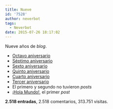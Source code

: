 ```yaml
---
title: Nueve
id: '7528'
author: neverbot
tags:
  - Neverbot
date: 2015-07-26 18:17:02
---
```


Nueve años de _blog_.

*   [Octavo aniversario](http://localhost:8000/ocho/)
*   [Séptimo aniversario](http://localhost:8000/septimo-aniversario/)
*   [Sexto aniversario](http://localhost:8000/sexto-aniversario/)
*   [Quinto aniversario](http://localhost:8000/quinto-aniversario/)
*   [Cuarto aniversario](http://localhost:8000/cuarto-aniversario-de-neverbot-com/)
*   [Tercer aniversario](http://localhost:8000/tercer-aniversario-del-blog/)
*   El primero y segundo no tuvieron _posts_
*   [¡Hola Mundo!](http://localhost:8000/hello-world/), el primer _post_

**2.518 entradas**, 2.518 comentarios, 313.751 visitas.